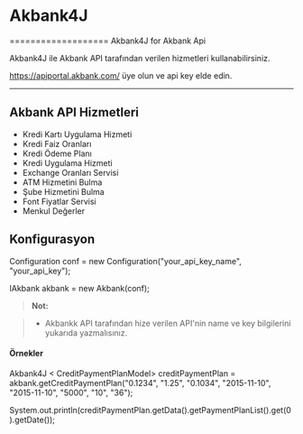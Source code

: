 # Akbank4J
===================
Akbank4J for Akbank Api

Akbank4J ile Akbank API tarafından verilen hizmetleri kullanabilirsiniz.

https://apiportal.akbank.com/ üye olun ve api key elde edin.

----------

Akbank API Hizmetleri
-------------
- Kredi Kartı Uygulama Hizmeti
- Kredi Faiz Oranları
- Kredi Ödeme Planı
- Kredi Uygulama Hizmeti
- Exchange Oranları Servisi
- ATM Hizmetini Bulma
- Şube Hizmetini Bulma
- Font Fiyatlar Servisi
- Menkul Değerler


Konfigurasyon
-------------
Configuration conf = new Configuration("your_api_key_name", "your_api_key");

IAkbank akbank = new Akbank(conf);


> **Not:**

> - Akbankk API tarafından hize verilen API'nin name ve key bilgilerini yukarıda yazmalısınız.


#### Örnekler

Akbank4J < CreditPaymentPlanModel> creditPaymentPlan = akbank.getCreditPaymentPlan("0.1234", "1.25", "0.1034", "2015-11-10", "2015-11-10", "5000", "10", "36");

System.out.println(creditPaymentPlan.getData().getPaymentPlanList().get(0).getDate());
